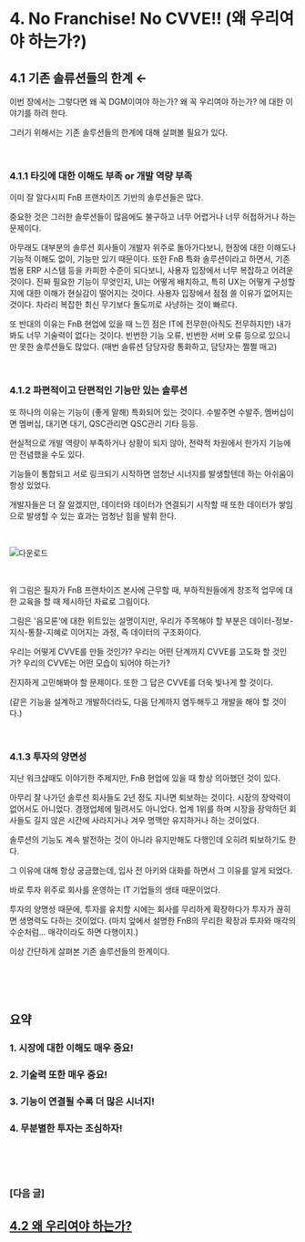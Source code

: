 # 4. No Franchise! No CVVE!! (왜 우리여야 하는가?)

## 4.1 기존 솔류션들의 한계 ←

이번 장에서는 그렇다면 왜 꼭 DGM이여야 하는가?
왜 꼭 우리여야 하는가? 에 대한 이야기를 하려 한다.

그러기 위해서는 기존 솔루션들의 한계에 대해 살펴볼 필요가 있다.

<br>

### 4.1.1 타깃에 대한 이해도 부족 or 개발 역량 부족
이미 잘 알다시피 FnB 프랜차이즈 기반의 솔루션들은 많다.

중요한 것은 그러한 솔루션들이 많음에도 불구하고 너무 어렵거나 너무 허접하거나 하는 문제이다.

아무래도 대부분의 솔루션 회사들이 개발자 위주로 돌아가다보니, 현장에 대한 이해도나 기능적 이해도 없이, 기능만 있기 때문이다. 
또한 FnB 특화 솔루션이라고 하면서, 기존 범용 ERP 시스템 등을 카피한 수준이 되다보니, 사용자 입장에서 너무 복잡하고 어려운 것이다.
진짜 필요한 기능이 무엇인지, UI는 어떻게 배치하고, 특히 UX는 어떻게 구성할지에 대한 이해가 현실감이 떨어지는 것이다. 사용자 입장에서 점점 쓸 이유가 없어지는 것이다. 차라리 복잡한 최신 무기보다 돌도끼로 사냥하는 것이 빠르다.

또 반대의 이유는 FnB 현업에 있을 때 느낀 점은 IT에 전무한(아직도 전무하지만) 내가 봐도 너무 기술력이 없다는 것이다.
빈번한 기능 오류, 빈번한 서버 오류 등으로 있으니만 못한 솔루션들도 많았다.
(매번 솔류션 담당자랑 통화하고, 담당자는 쩔쩔 매고)

<br>

### 4.1.2 파편적이고 단편적인 기능만 있는 솔루션  
또 하나의 이유는 기능이 (좋게 말해) 특화되어 있는 것이다.
수발주면 수발주, 멤버십이면 멤버십, 대기면 대기, QSC관리면 QSC관리 기타 등등.

현실적으로 개발 역량이 부족하거나 상황이 되지 않아, 전략적 차원에서 한가지 기능에만 전념했을 수도 있다.

기능들이 통합되고 서로 링크되기 시작하면 엄청난 시너지를 발생할텐데 하는 아쉬움이 항상 있었다.

개발자들은 더 잘 알겠지만, 데이터와 데이터가 연결되기 시작할 때 또한 데이터가 쌓임으로 발생할 수 있는 효과는 엄청난 힘을 발휘 한다.

<br>

![다운로드](https://user-images.githubusercontent.com/86754114/127783473-dda5e7b7-03cc-43f6-bd5d-0ff05958ab0b.jpg)

<br>

위 그림은 필자가 FnB 프랜차이즈 본사에 근무할 때, 부하직원들에게 창조적 업무에 대한 교육을 할 때 제시하던 자료로  그림이다.

그림은 '음모론'에 대한 위트있는 설명이지만, 우리가 주목해야 할 부분은 데이터-정보-지식-통찰-지혜로 이어지는 과정, 즉 데이터의 구조화이다.

우리는 어떻게 CVVE를 만들 것인가?
우리는 어떤 단계까지 CVVE를 고도화 할 것인가?
우리의 CVVE는 어떤 모습이 되어야 하는가?

진지하게 고민해봐야 할 문제이다.
또한 그 답은 CVVE를 더욱 빛나게 할 것이다.

(같은 기능을 설계하고 개발하더라도, 다음 단계까지 염두해두고 개발을 해야 할 것이다.)

<br>

### 4.1.3 투자의 양면성
지난 워크샵때도 이야기한 주제지만, FnB 현업에 있을 때 항상 의아했던 것이 있다.

아무리 잘 나가던 솔루션 회사들도 2년 정도 지나면 퇴보하는 것이다.
시장의 장악력이 없어서도 아니었다. 경쟁업체에 밀려서도 아니었다. 업계 1위를 하며 시장을 장악하던 회사들도 길지 않은 시간에 사라지거나 겨우 명맥만 유지하거나 하는 것이었다.

솔루션의 기능도 계속 발전하는 것이 아니라 유지만해도 다행인데 오히려 퇴보하기도 한다.

그 이유에 대해 항상 궁금했는데, 입사 전 아키와 대화를 하면서 그 이유를 알게 되었다.

바로 투자 위주로 회사를 운영하는 IT 기업들의 생태 때문이었다.

투자의 양명성 때문에, 투자를 유치할 시에는 회사를 무리하게 확장하다가 투자가 끊히면 생명력도 다하는 것이었다.
(마치 앞에서 설명한 FnB의 무리한 확장과 투자와 매각의 수순처럼... 매각이라도 하면 다행이지.)


이상 간단하게 살펴본 기존 솔루션들의 한계이다.

<br><br><br>

## 요약
### 1. 시장에 대한 이해도 매우 중요!
### 2. 기술력 또한 매우 중요!
### 3. 기능이 연결될 수록 더 많은 시너지!
### 4. 무분별한 투자는 조심하자!

<br><br><br>

### [다음 글]

## [4.2 왜 우리여야 하는가?](https://github.com/DanielKim0728/blog/blob/master/4.2%20%EC%99%9C%20%EC%9A%B0%EB%A6%AC%EC%97%AC%EC%95%BC%20%ED%95%98%EB%8A%94%EA%B0%80%3F.md)
